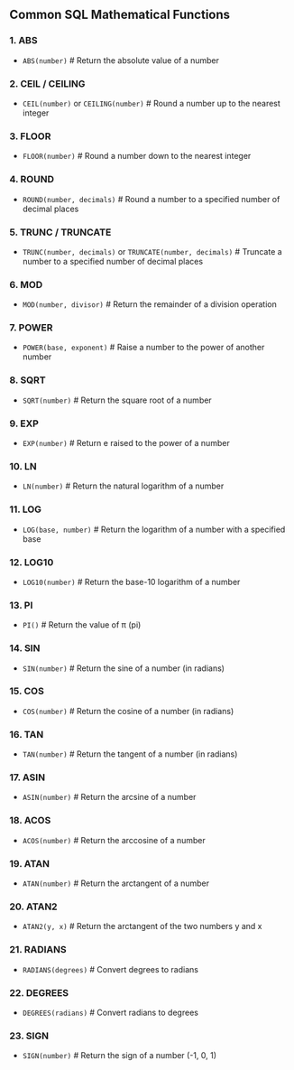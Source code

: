 
## Common SQL Mathematical Functions

### 1. ABS
- `ABS(number)`  # Return the absolute value of a number

### 2. CEIL / CEILING
- `CEIL(number)` or `CEILING(number)`  # Round a number up to the nearest integer

### 3. FLOOR
- `FLOOR(number)`  # Round a number down to the nearest integer

### 4. ROUND
- `ROUND(number, decimals)`  # Round a number to a specified number of decimal places

### 5. TRUNC / TRUNCATE
- `TRUNC(number, decimals)` or `TRUNCATE(number, decimals)`  # Truncate a number to a specified number of decimal places

### 6. MOD
- `MOD(number, divisor)`  # Return the remainder of a division operation

### 7. POWER
- `POWER(base, exponent)`  # Raise a number to the power of another number

### 8. SQRT
- `SQRT(number)`  # Return the square root of a number

### 9. EXP
- `EXP(number)`  # Return e raised to the power of a number

### 10. LN
- `LN(number)`  # Return the natural logarithm of a number

### 11. LOG
- `LOG(base, number)`  # Return the logarithm of a number with a specified base

### 12. LOG10
- `LOG10(number)`  # Return the base-10 logarithm of a number

### 13. PI
- `PI()`  # Return the value of π (pi)

### 14. SIN
- `SIN(number)`  # Return the sine of a number (in radians)

### 15. COS
- `COS(number)`  # Return the cosine of a number (in radians)

### 16. TAN
- `TAN(number)`  # Return the tangent of a number (in radians)

### 17. ASIN
- `ASIN(number)`  # Return the arcsine of a number

### 18. ACOS
- `ACOS(number)`  # Return the arccosine of a number

### 19. ATAN
- `ATAN(number)`  # Return the arctangent of a number

### 20. ATAN2
- `ATAN2(y, x)`  # Return the arctangent of the two numbers y and x

### 21. RADIANS
- `RADIANS(degrees)`  # Convert degrees to radians

### 22. DEGREES
- `DEGREES(radians)`  # Convert radians to degrees

### 23. SIGN
- `SIGN(number)`  # Return the sign of a number (-1, 0, 1)
